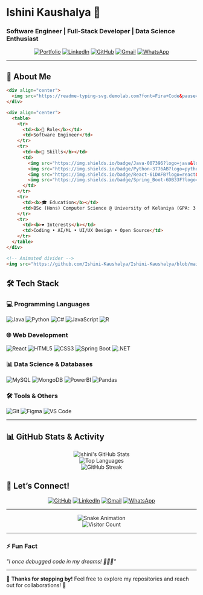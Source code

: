
# **Ishini Kaushalya** 🌟  
### **Software Engineer | Full-Stack Developer | Data Science Enthusiast**  

<div align="center">
  
[![Portfolio](https://img.shields.io/badge/Portfolio-FF5722?style=for-the-badge&logo=google-chrome&logoColor=white)](https://ishini-kaushalya.github.io/)
[![LinkedIn](https://img.shields.io/badge/LinkedIn-Ishini_Kaushalya-0077B5?style=for-the-badge&logo=linkedin)](https://www.linkedin.com/in/ishini-kaushalya-519507320)
[![GitHub](https://img.shields.io/badge/GitHub-Ishini_Kaushalya-181717?style=for-the-badge&logo=github)](https://github.com/Ishini-Kaushalya)
[![Gmail](https://img.shields.io/badge/Gmail-amikaushalya@gmail.com-D14836?style=for-the-badge&logo=gmail&logoColor=white)](mailto:amikaushalya@gmail.com)
[![WhatsApp](https://img.shields.io/badge/WhatsApp-25D366?style=for-the-badge&logo=whatsapp&logoColor=white)](https://wa.me/94767719711)

</div>

---
## **🚀 About Me**  

```html
<div align="center">
  <img src="https://readme-typing-svg.demolab.com?font=Fira+Code&pause=1000&width=435&lines=console.log(%22Hello%20World!%22);System.out.println(%22Hi%20👋%22);print(%22I'm%20Ishini%22)&center=true&size=18" alt="Typing Animation" />
</div>

<div align="center">
  <table>
    <tr>
      <td><b>🎯 Role</b></td>
      <td>Software Engineer</td>
    </tr>
    <tr>
      <td><b>🔧 Skills</b></td>
      <td>
        <img src="https://img.shields.io/badge/Java-007396?logo=java&logoColor=white" />
        <img src="https://img.shields.io/badge/Python-3776AB?logo=python&logoColor=white" />
        <img src="https://img.shields.io/badge/React-61DAFB?logo=react&logoColor=black" />
        <img src="https://img.shields.io/badge/Spring_Boot-6DB33F?logo=spring-boot&logoColor=white" />
      </td>
    </tr>
    <tr>
      <td><b>🎓 Education</b></td>
      <td>BSc (Hons) Computer Science @ University of Kelaniya (GPA: 3.81/4.0)</td>
    </tr>
    <tr>
      <td><b>❤️ Interests</b></td>
      <td>Coding • AI/ML • UI/UX Design • Open Source</td>
    </tr>
  </table>
</div>

<!-- Animated divider -->
<img src="https://github.com/Ishini-Kaushalya/Ishini-Kaushalya/blob/main/images/dino.gif" width="100%" alt="divider" />
```
## **🛠️ Tech Stack**  

### **💻 Programming Languages**  
![Java](https://img.shields.io/badge/Java-007396?style=for-the-badge&logo=java&logoColor=white)
![Python](https://img.shields.io/badge/Python-3776AB?style=for-the-badge&logo=python&logoColor=white)
![C#](https://img.shields.io/badge/C%23-239120?style=for-the-badge&logo=c-sharp&logoColor=white)
![JavaScript](https://img.shields.io/badge/JavaScript-F7DF1E?style=for-the-badge&logo=javascript&logoColor=black)
![R](https://img.shields.io/badge/R-276DC3?style=for-the-badge&logo=r&logoColor=white)

### **🌐 Web Development**  
![React](https://img.shields.io/badge/React-61DAFB?style=for-the-badge&logo=react&logoColor=black)
![HTML5](https://img.shields.io/badge/HTML5-E34F26?style=for-the-badge&logo=html5&logoColor=white)
![CSS3](https://img.shields.io/badge/CSS3-1572B6?style=for-the-badge&logo=css3&logoColor=white)
![Spring Boot](https://img.shields.io/badge/Spring_Boot-6DB33F?style=for-the-badge&logo=spring-boot&logoColor=white)
![.NET](https://img.shields.io/badge/.NET-512BD4?style=for-the-badge&logo=dotnet&logoColor=white)

### **📊 Data Science & Databases**  
![MySQL](https://img.shields.io/badge/MySQL-4479A1?style=for-the-badge&logo=mysql&logoColor=white)
![MongoDB](https://img.shields.io/badge/MongoDB-47A248?style=for-the-badge&logo=mongodb&logoColor=white)
![PowerBI](https://img.shields.io/badge/PowerBI-F2C811?style=for-the-badge&logo=powerbi&logoColor=black)
![Pandas](https://img.shields.io/badge/Pandas-150458?style=for-the-badge&logo=pandas&logoColor=white)

### **🛠️ Tools & Others**  
![Git](https://img.shields.io/badge/Git-F05032?style=for-the-badge&logo=git&logoColor=white)
![Figma](https://img.shields.io/badge/Figma-F24E1E?style=for-the-badge&logo=figma&logoColor=white)
![VS Code](https://img.shields.io/badge/VS_Code-007ACC?style=for-the-badge&logo=visual-studio-code&logoColor=white)

---



## **📊 GitHub Stats & Activity**  

<div align="center">
  
![Ishini's GitHub Stats](https://github-readme-stats.vercel.app/api?username=Ishini-Kaushalya&show_icons=true&theme=radical&hide_border=true)  
![Top Languages](https://github-readme-stats.vercel.app/api/top-langs/?username=Ishini-Kaushalya&layout=compact&theme=radical&hide_border=true)  
![GitHub Streak](https://streak-stats.demolab.com/?user=Ishini-Kaushalya&theme=radical&hide_border=true)  

</div>



## **🌟 Let’s Connect!**  

<div align="center">
  
[![GitHub](https://img.shields.io/badge/GitHub-Ishini_Kaushalya-181717?style=for-the-badge&logo=github)](https://github.com/Ishini-Kaushalya)
[![LinkedIn](https://img.shields.io/badge/LinkedIn-Ishini_Kaushalya-0077B5?style=for-the-badge&logo=linkedin)](https://www.linkedin.com/in/ishini-kaushalya-519507320)
[![Gmail](https://img.shields.io/badge/Gmail-amikaushalya@gmail.com-D14836?style=for-the-badge&logo=gmail&logoColor=white)](mailto:amikaushalya@gmail.com)
[![WhatsApp](https://img.shields.io/badge/WhatsApp-25D366?style=for-the-badge&logo=whatsapp&logoColor=white)](https://wa.me/94767719711)

</div>

---

<div align="center">
  
![Snake Animation](https://github.com/Ishini-Kaushalya/Ishini-Kaushalya/blob/output/github-contribution-grid-snake.svg)  
![Visitor Count](https://visitor-badge.laobi.icu/badge?page_id=Ishini-Kaushalya.Ishini-Kaushalya)  

</div>

---

### **⚡ Fun Fact**  
*"I once debugged code in my dreams! 💭👩‍💻"*  

---

🌟 **Thanks for stopping by!** Feel free to explore my repositories and reach out for collaborations! 🚀
```

